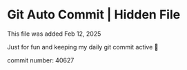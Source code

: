 # Git Auto Commit | Hidden File

This file was added Feb 12, 2025

Just for fun and keeping my daily git commit active 🤪

commit number: 40627
